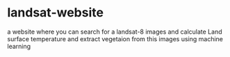 # landsat-website
a website where you can search for a landsat-8 images and calculate Land surface temperature and extract vegetaion from this images using machine learning
